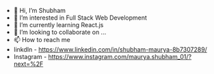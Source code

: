 - 👋 Hi, I’m Shubham
- 👀 I’m interested in Full Stack Web Development
- 🌱 I’m currently learning React.js
- 💞️ I’m looking to collaborate on ...
- 📫 How to reach me
- linkdIn - https://www.linkedin.com/in/shubham-maurya-8b7307289/
- Instagram -  https://www.instagram.com/maurya.shubham_01/?next=%2F

